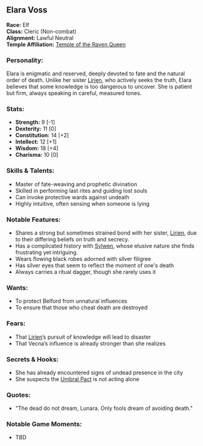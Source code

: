 ## Elara Voss

**Race:** Elf  
**Class:** Cleric (Non-combat)  
**Alignment:** Lawful Neutral  
**Temple Affiliation:** [Temple of the Raven Queen](../temples/TempleOfTheRavenQueen.md)  

### **Personality:**  
Elara is enigmatic and reserved, deeply devoted to fate and the natural order of death. Unlike her sister [Lirien](./LirienVoss.md), who actively seeks the truth, Elara believes that some knowledge is too dangerous to uncover. She is patient but firm, always speaking in careful, measured tones. 

### **Stats:**  
- **Strength:** 9 [-1]  
- **Dexterity:** 11 [0]  
- **Constitution:** 14 [+2]  
- **Intellect:** 12 [+1]  
- **Wisdom:** 18 [+4]  
- **Charisma:** 10 [0]  

### **Skills & Talents:**  
- Master of fate-weaving and prophetic divination  
- Skilled in performing last rites and guiding lost souls  
- Can invoke protective wards against undeath  
- Highly intuitive, often sensing when someone is lying  

### **Notable Features:**
- Shares a strong but sometimes strained bond with her sister, [Lirien](./LirienVoss.md), due to their differing beliefs on truth and secrecy.
- Has a complicated history with [Sylwen](./SylwenFaelar.md), whose elusive nature she finds frustrating yet intriguing.  
- Wears flowing black robes adorned with silver filigree  
- Has silver eyes that seem to reflect the moment of one's death  
- Always carries a ritual dagger, though she rarely uses it  

### **Wants:**  
- To protect Belford from unnatural influences  
- To ensure that those who cheat death are destroyed  

### **Fears:**  
- That [Lirien](./LirienVoss.md)’s pursuit of knowledge will lead to disaster  
- That Vecna’s influence is already stronger than she realizes  

### **Secrets & Hooks:**  
- She has already encountered signs of undead presence in the city  
- She suspects the [Umbral Pact](../guilds/UmbralPact.md) is not acting alone  

### **Quotes:**  
- "The dead do not dream, Lunara. Only fools dream of avoiding death."

### **Notable Game Moments:**  
- TBD  
